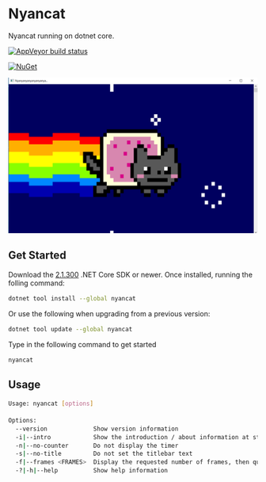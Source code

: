 # Nyancat

Nyancat running on dotnet core.

[![AppVeyor build status][appveyor-badge]](https://ci.appveyor.com/project/nickvandyck/nyancat-cs/branch/master)

[appveyor-badge]: https://img.shields.io/appveyor/ci/nickvandyck/nyancat-cs/master.svg?label=appveyor&style=flat-square

[![NuGet][main-nuget-badge]][main-nuget]

[main-nuget]: https://www.nuget.org/packages/nyancat/
[main-nuget-badge]: https://img.shields.io/nuget/v/nyancat.svg?style=flat-square&label=nuget

![nyancat terminal](docs/nyancat-console.png)

## Get Started

Download the [2.1.300](https://www.microsoft.com/net/download/windows) .NET Core SDK or newer.
Once installed, running the folling command:

```sh
dotnet tool install --global nyancat
```

Or use the following when upgrading from a previous version:

```sh
dotnet tool update --global nyancat
```

Type in the following command to get started

```sh
nyancat
```

## Usage

```sh
Usage: nyancat [options]

Options:
  --version             Show version information
  -i|--intro            Show the introduction / about information at startup
  -n|--no-counter       Do not display the timer
  -s|--no-title         Do not set the titlebar text
  -f|--frames <FRAMES>  Display the requested number of frames, then quit
  -?|-h|--help          Show help information
```
